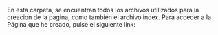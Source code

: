 En esta carpeta, se encuentran todos los archivos utilizados para la creacion de la pagina, como también el archivo index. 
Para acceder a la Página que he creado, pulse el siguiente link:
